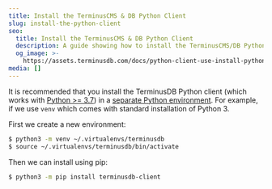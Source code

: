 ```yaml
---
title: Install the TerminusCMS & DB Python Client
slug: install-the-python-client
seo:
  title: Install the TerminusCMS & DB Python Client
  description: A guide showing how to install the TerminusCMS/DB Python Client.
  og_image: >-
    https://assets.terminusdb.com/docs/python-client-use-install-python-client.png
media: []
---
```


It is recommended that you install the TerminusDB Python client (which works with [Python >= 3.7](https://www.python.org/downloads)) in a [separate Python environment](https://docs.python.org/3/tutorial/venv.html). For example, if we use `venv` which comes with standard installation of Python 3.

First we create a new environment:

```bash
$ python3 -m venv ~/.virtualenvs/terminusdb
$ source ~/.virtualenvs/terminusdb/bin/activate
```

Then we can install using pip:

```bash
$ python3 -m pip install terminusdb-client
```